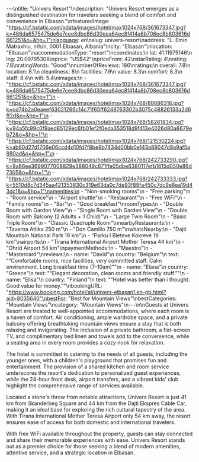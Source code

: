 ---\ntitle: "Univers Resort"\ndescription: "Univers Resort emerges as a distinguished destination for travelers seeking a blend of comfort and convenience in Elbasan."\nfeaturedImage: "https://cf.bstatic.com/xdata/images/hotel/max1024x768/361673347.jpg?k=486da6575475de6e7cee8dbc86d30eea64ec8f414a8b708ec8b803616d661251&o=&hp=1"\nlanguage: en\nslug: univers-resort\naddress: "L. Emin Matraxhiu, n/h/n, 0001 Elbasan, Albania"\ncity: "Elbasan"\nlocation: "Elbasan"\naccommodationType: "resort"\ncoordinates:\n  lat: 41.11975146\n  lng: 20.09795308\nprice: "US$42"\npriceFrom: 42\nstarRating: 4\nrating: 7.8\nratingWords: "Good"\nnumberOfReviews: 186\nratings:\n  overall: 7.8\n  location: 8.1\n  cleanliness: 8\n  facilities: 7.9\n  value: 8.3\n  comfort: 8.3\n  staff: 8.4\n  wifi: 5.4\nimages:\n  - "https://cf.bstatic.com/xdata/images/hotel/max1024x768/361673347.jpg?k=486da6575475de6e7cee8dbc86d30eea64ec8f414a8b708ec8b803616d661251&o=&hp=1"\n  - "https://cf.bstatic.com/xdata/images/hotel/max1024x768/88686316.jpg?k=cd74b2a0eaeef63021266c14c71f65ff6249763302b3075c48826133a2d6ff2d&o=&hp=1"\n  - "https://cf.bstatic.com/xdata/images/hotel/max1024x768/58261834.jpg?k=94a5fc99c0f9aed85129ec6fb01ef2f0eda353518d9f413e4026d80a6679eb72&o=&hp=1"\n  - "https://cf.bstatic.com/xdata/images/hotel/max1024x768/121530224.jpg?k=ab60d27d1706e06ccd4d10fd7f8be9b7434d00bb0e143a89047d8a9af5a880ad&o=&hp=1"\n  - "https://cf.bstatic.com/xdata/images/hotel/max1024x768/242733290.jpg?k=9a86ee3699077008829e388049c671ffe05dbe6380117efb1815d050e86d7305&o=&hp=1"\n  - "https://cf.bstatic.com/xdata/images/hotel/max1024x768/242733333.jpg?k=5510d8c7d345aa421353830c319e63da0c7de93f89fa450c7dc9e8ea19d43dc1&o=&hp=1"\namenities:\n  - "Non-smoking rooms"\n  - "Free parking"\n  - "Room service"\n  - "Airport shuttle"\n  - "Restaurant"\n  - "Free WiFi"\n  - "Family rooms"\n  - "Bar"\n  - "Good breakfast"\nroomTypes:\n  - "Double Room with Garden View"\n  - "Single Room with Garden View"\n  - "Double Room with Balcony (2 Adults + 1 Child)"\n  - "Large Twin Room"\n  - "Basic Triple Room"\n  - "Classic Quadruple Room"\nnearbyRestaurants:\n  - "Taverna Attika 250 m"\n  - "Don Camillo 750 m"\nwhatsNearby:\n  - "Dajti Mountain National Park 19 km"\n  - "Parku I Bleteve Kokreve 19 km"\nairports:\n  - "Tirana International Airport Mother Teresa 44 km"\n  - "Ohrid Airport 54 km"\npaymentMethods:\n  - "Maestro"\n  - "Mastercard"\nreviews:\n  - name: "David"\n    country: "Belgium"\n    text: "“Comfortable rooms, nice facilities, very committed staff. Calm environment. Long breakfast time (7-10am)”"\n  - name: "Elana"\n    country: "Greece"\n    text: "“Elegant decoration, clean rooms and friendly stuff.”"\n  - name: "Elisa"\n    country: "Finland"\n    text: "“Hotel was better than i thought. Good value for money.”"\nbookingURL: "https://www.booking.com/hotel/al/univers-elbasan1.en-gb.html?aid=8035640"\nbestFor: "Best for Mountain Views"\nbestCategories: "Mountain Views"\ncategory: "Mountain Views"\n---\n\nGuests at Univers Resort are treated to well-appointed accommodations, where each room is a haven of comfort. Air conditioning, ample wardrobe space, and a private balcony offering breathtaking mountain views ensure a stay that is both relaxing and invigorating. The inclusion of a private bathroom, a flat-screen TV, and complimentary bed linen and towels add to the convenience, while a seating area in every room provides a cozy nook for relaxation.

The hotel is committed to catering to the needs of all guests, including the younger ones, with a children's playground that promises fun and entertainment. The provision of a shared kitchen and room service underscores the resort's dedication to personalized guest experiences, while the 24-hour front desk, airport transfers, and a vibrant kids' club highlight the comprehensive range of services available.

Located a stone's throw from notable attractions, Univers Resort is just 41 km from Skanderbeg Square and 44 km from the Dajti Ekspres Cable Car, making it an ideal base for exploring the rich cultural tapestry of the area. With Tirana International Mother Teresa Airport only 54 km away, the resort ensures ease of access for both domestic and international travelers.

With free WiFi available throughout the property, guests can stay connected and share their memorable experiences with ease. Univers Resort stands out as a premier choice for those seeking a blend of modern amenities, attentive service, and a strategic location in Elbasan.